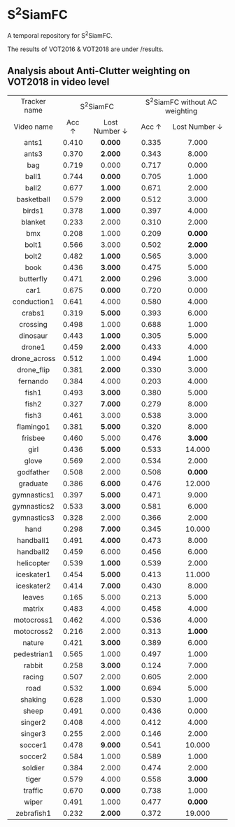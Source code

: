# S<sup>2</sup>SiamFC
A temporal repository for S<sup>2</sup>SiamFC.

The results of VOT2016 & VOT2018 are under /results.

## Analysis about Anti-Clutter weighting on VOT2018 in video level
<table>
<tr>
<td align="center"> Tracker name <td colspan=2 align="center"> S<sup>2</sup>SiamFC <td colspan=2 align="center">S<sup>2</sup>SiamFC without AC weighting
<tr>
<td colspan=1 align="center">Video name <td colspan=1 align="center">Acc &#8593;<td colspan=1 align="center">Lost Number &#8595;<td colspan=1 align="center">Acc &#8593;<td colspan=1 align="center">Lost Number &#8595;
<tr>
<td colspan=1 align="center">    ants1     <td colspan=1 align="center"> 0.410  <td colspan=1 align="center"> <b>0.000  <td colspan=1 align="center"> 0.335  <td colspan=1 align="center"> 7.000 <tr>
<td colspan=1 align="center">    ants3     <td colspan=1 align="center"> 0.370  <td colspan=1 align="center"> <b>2.000  <td colspan=1 align="center"> 0.343  <td colspan=1 align="center"> 8.000<tr>
<td colspan=1 align="center">     bag      <td colspan=1 align="center"> 0.719  <td colspan=1 align="center"> 0.000  <td colspan=1 align="center"> 0.717  <td colspan=1 align="center"> 0.000<tr>
<td colspan=1 align="center">    ball1     <td colspan=1 align="center"> 0.744  <td colspan=1 align="center"> <b>0.000  <td colspan=1 align="center"> 0.705  <td colspan=1 align="center"> 1.000<tr>
<td colspan=1 align="center">    ball2     <td colspan=1 align="center"> 0.677  <td colspan=1 align="center"> <b>1.000  <td colspan=1 align="center"> 0.671  <td colspan=1 align="center"> 2.000<tr>
<td colspan=1 align="center">  basketball  <td colspan=1 align="center"> 0.579  <td colspan=1 align="center"> <b>2.000  <td colspan=1 align="center"> 0.512  <td colspan=1 align="center"> 3.000<tr>
<td colspan=1 align="center">    birds1    <td colspan=1 align="center"> 0.378  <td colspan=1 align="center"> <b>1.000  <td colspan=1 align="center"> 0.397  <td colspan=1 align="center"> 4.000<tr>
<td colspan=1 align="center">   blanket    <td colspan=1 align="center"> 0.233  <td colspan=1 align="center"> 2.000  <td colspan=1 align="center"> 0.310  <td colspan=1 align="center"> 2.000<tr>
<td colspan=1 align="center">     bmx      <td colspan=1 align="center"> 0.208  <td colspan=1 align="center"> 1.000  <td colspan=1 align="center"> 0.209  <td colspan=1 align="center"> <b>0.000<tr>
<td colspan=1 align="center">    bolt1     <td colspan=1 align="center"> 0.566  <td colspan=1 align="center"> 3.000  <td colspan=1 align="center"> 0.502  <td colspan=1 align="center"> <b>2.000<tr>
<td colspan=1 align="center">    bolt2     <td colspan=1 align="center"> 0.482  <td colspan=1 align="center"> <b>1.000  <td colspan=1 align="center"> 0.565  <td colspan=1 align="center"> 3.000<tr>
<td colspan=1 align="center">     book     <td colspan=1 align="center"> 0.436  <td colspan=1 align="center"> <b>3.000  <td colspan=1 align="center"> 0.475  <td colspan=1 align="center"> 5.000<tr>
<td colspan=1 align="center">  butterfly   <td colspan=1 align="center"> 0.471  <td colspan=1 align="center"> <b>2.000  <td colspan=1 align="center"> 0.296  <td colspan=1 align="center"> 3.000<tr>
<td colspan=1 align="center">     car1     <td colspan=1 align="center"> 0.675  <td colspan=1 align="center"> <b>0.000  <td colspan=1 align="center"> 0.720  <td colspan=1 align="center"> 0.000<tr>
<td colspan=1 align="center"> conduction1  <td colspan=1 align="center"> 0.641  <td colspan=1 align="center"> 4.000  <td colspan=1 align="center"> 0.580  <td colspan=1 align="center"> 4.000 <tr>
<td colspan=1 align="center">    crabs1    <td colspan=1 align="center"> 0.319  <td colspan=1 align="center"> <b>5.000  <td colspan=1 align="center"> 0.393  <td colspan=1 align="center"> 6.000  <tr>
<td colspan=1 align="center">   crossing   <td colspan=1 align="center"> 0.498  <td colspan=1 align="center"> 1.000  <td colspan=1 align="center"> 0.688  <td colspan=1 align="center"> 1.000  <tr>
<td colspan=1 align="center">   dinosaur   <td colspan=1 align="center"> 0.443  <td colspan=1 align="center"> <b>1.000  <td colspan=1 align="center"> 0.305  <td colspan=1 align="center"> 5.000  <tr>
<td colspan=1 align="center">    drone1    <td colspan=1 align="center"> 0.459  <td colspan=1 align="center"> <b>2.000  <td colspan=1 align="center"> 0.433  <td colspan=1 align="center"> 4.000  <tr>
<td colspan=1 align="center"> drone_across <td colspan=1 align="center"> 0.512  <td colspan=1 align="center"> 1.000  <td colspan=1 align="center"> 0.494  <td colspan=1 align="center"> 1.000  <tr>
<td colspan=1 align="center">  drone_flip  <td colspan=1 align="center"> 0.381  <td colspan=1 align="center"> <b>2.000  <td colspan=1 align="center"> 0.330  <td colspan=1 align="center"> 3.000  <tr>
<td colspan=1 align="center">   fernando   <td colspan=1 align="center"> 0.384  <td colspan=1 align="center"> 4.000  <td colspan=1 align="center"> 0.203  <td colspan=1 align="center"> 4.000  <tr>
<td colspan=1 align="center">    fish1     <td colspan=1 align="center"> 0.493  <td colspan=1 align="center"> <b>3.000  <td colspan=1 align="center"> 0.380  <td colspan=1 align="center"> 5.000  <tr>
<td colspan=1 align="center">    fish2     <td colspan=1 align="center"> 0.327  <td colspan=1 align="center"> <b>7.000  <td colspan=1 align="center"> 0.279  <td colspan=1 align="center"> 8.000  <tr>
<td colspan=1 align="center">    fish3     <td colspan=1 align="center"> 0.461  <td colspan=1 align="center"> 3.000  <td colspan=1 align="center"> 0.538  <td colspan=1 align="center"> 3.000  <tr>
<td colspan=1 align="center">  flamingo1   <td colspan=1 align="center"> 0.381  <td colspan=1 align="center"> <b>5.000  <td colspan=1 align="center"> 0.320  <td colspan=1 align="center"> 8.000  <tr>
<td colspan=1 align="center">   frisbee    <td colspan=1 align="center"> 0.460  <td colspan=1 align="center"> 5.000  <td colspan=1 align="center"> 0.476  <td colspan=1 align="center"> <b>3.000  <tr>
<td colspan=1 align="center">     girl     <td colspan=1 align="center"> 0.436  <td colspan=1 align="center"> <b>5.000  <td colspan=1 align="center"> 0.533  <td colspan=1 align="center"> 14.000 <tr>
<td colspan=1 align="center">    glove     <td colspan=1 align="center"> 0.569  <td colspan=1 align="center"> 2.000  <td colspan=1 align="center"> 0.534  <td colspan=1 align="center"> 2.000  <tr>
<td colspan=1 align="center">  godfather   <td colspan=1 align="center"> 0.508  <td colspan=1 align="center"> 2.000  <td colspan=1 align="center"> 0.508  <td colspan=1 align="center"> <b>0.000  <tr>
<td colspan=1 align="center">   graduate   <td colspan=1 align="center"> 0.386  <td colspan=1 align="center"> <b>6.000  <td colspan=1 align="center"> 0.476  <td colspan=1 align="center"> 12.000 <tr>
<td colspan=1 align="center"> gymnastics1  <td colspan=1 align="center"> 0.397  <td colspan=1 align="center"> <b>5.000  <td colspan=1 align="center"> 0.471  <td colspan=1 align="center"> 9.000  <tr>
<td colspan=1 align="center"> gymnastics2  <td colspan=1 align="center"> 0.533  <td colspan=1 align="center"> <b>3.000  <td colspan=1 align="center"> 0.581  <td colspan=1 align="center"> 6.000  <tr>
<td colspan=1 align="center"> gymnastics3  <td colspan=1 align="center"> 0.328  <td colspan=1 align="center"> 2.000  <td colspan=1 align="center"> 0.366  <td colspan=1 align="center"> 2.000  <tr>
<td colspan=1 align="center">     hand     <td colspan=1 align="center"> 0.298  <td colspan=1 align="center"> <b>7.000  <td colspan=1 align="center"> 0.345  <td colspan=1 align="center"> 10.000 <tr>
<td colspan=1 align="center">  handball1   <td colspan=1 align="center"> 0.491  <td colspan=1 align="center"> <b>4.000  <td colspan=1 align="center"> 0.473  <td colspan=1 align="center"> 8.000  <tr>
<td colspan=1 align="center">  handball2   <td colspan=1 align="center"> 0.459  <td colspan=1 align="center"> 6.000  <td colspan=1 align="center"> 0.456  <td colspan=1 align="center"> 6.000  <tr>
<td colspan=1 align="center">  helicopter  <td colspan=1 align="center"> 0.539  <td colspan=1 align="center"> <b>1.000  <td colspan=1 align="center"> 0.539  <td colspan=1 align="center"> 2.000  <tr>
<td colspan=1 align="center">  iceskater1  <td colspan=1 align="center"> 0.454  <td colspan=1 align="center"> <b>5.000  <td colspan=1 align="center"> 0.413  <td colspan=1 align="center"> 11.000 <tr>
<td colspan=1 align="center">  iceskater2  <td colspan=1 align="center"> 0.414  <td colspan=1 align="center"> <b>7.000  <td colspan=1 align="center"> 0.430  <td colspan=1 align="center"> 8.000  <tr>
<td colspan=1 align="center">    leaves    <td colspan=1 align="center"> 0.165  <td colspan=1 align="center"> 5.000  <td colspan=1 align="center"> 0.213  <td colspan=1 align="center"> 5.000  <tr>
<td colspan=1 align="center">    matrix    <td colspan=1 align="center"> 0.483  <td colspan=1 align="center"> 4.000  <td colspan=1 align="center"> 0.458  <td colspan=1 align="center"> 4.000  <tr>
<td colspan=1 align="center">  motocross1  <td colspan=1 align="center"> 0.462  <td colspan=1 align="center"> 4.000  <td colspan=1 align="center"> 0.536  <td colspan=1 align="center"> 4.000  <tr>
<td colspan=1 align="center">  motocross2  <td colspan=1 align="center"> 0.216  <td colspan=1 align="center"> 2.000  <td colspan=1 align="center"> 0.313  <td colspan=1 align="center"> <b>1.000  <tr>
<td colspan=1 align="center">    nature    <td colspan=1 align="center"> 0.421  <td colspan=1 align="center"> <b>3.000  <td colspan=1 align="center"> 0.389  <td colspan=1 align="center"> 6.000  <tr>
<td colspan=1 align="center"> pedestrian1  <td colspan=1 align="center"> 0.565  <td colspan=1 align="center"> 1.000  <td colspan=1 align="center"> 0.497  <td colspan=1 align="center"> 1.000  <tr>
<td colspan=1 align="center">    rabbit    <td colspan=1 align="center"> 0.258  <td colspan=1 align="center"> <b>3.000  <td colspan=1 align="center"> 0.124  <td colspan=1 align="center"> 7.000  <tr>
<td colspan=1 align="center">    racing    <td colspan=1 align="center"> 0.507  <td colspan=1 align="center"> 2.000  <td colspan=1 align="center"> 0.605  <td colspan=1 align="center"> 2.000  <tr>
<td colspan=1 align="center">     road     <td colspan=1 align="center"> 0.532  <td colspan=1 align="center"> <b>1.000  <td colspan=1 align="center"> 0.694  <td colspan=1 align="center"> 5.000  <tr>
<td colspan=1 align="center">   shaking    <td colspan=1 align="center"> 0.628  <td colspan=1 align="center"> 1.000  <td colspan=1 align="center"> 0.530  <td colspan=1 align="center"> 1.000  <tr>
<td colspan=1 align="center">    sheep     <td colspan=1 align="center"> 0.491  <td colspan=1 align="center"> 0.000  <td colspan=1 align="center"> 0.436  <td colspan=1 align="center"> 0.000  <tr>
<td colspan=1 align="center">   singer2    <td colspan=1 align="center"> 0.408  <td colspan=1 align="center"> 4.000  <td colspan=1 align="center"> 0.412  <td colspan=1 align="center"> 4.000  <tr>
<td colspan=1 align="center">   singer3    <td colspan=1 align="center"> 0.255  <td colspan=1 align="center"> 2.000  <td colspan=1 align="center"> 0.146  <td colspan=1 align="center"> 2.000  <tr>
<td colspan=1 align="center">   soccer1    <td colspan=1 align="center"> 0.478  <td colspan=1 align="center"> <b>9.000  <td colspan=1 align="center"> 0.541  <td colspan=1 align="center"> 10.000 <tr>
<td colspan=1 align="center">   soccer2    <td colspan=1 align="center"> 0.584  <td colspan=1 align="center"> 1.000  <td colspan=1 align="center"> 0.589  <td colspan=1 align="center"> 1.000  <tr>
<td colspan=1 align="center">   soldier    <td colspan=1 align="center"> 0.384  <td colspan=1 align="center"> 2.000  <td colspan=1 align="center"> 0.474  <td colspan=1 align="center"> 2.000  <tr>
<td colspan=1 align="center">    tiger     <td colspan=1 align="center"> 0.579  <td colspan=1 align="center"> 4.000  <td colspan=1 align="center"> 0.558  <td colspan=1 align="center"> <b>3.000  <tr>
<td colspan=1 align="center">   traffic    <td colspan=1 align="center"> 0.670  <td colspan=1 align="center"> <b>0.000  <td colspan=1 align="center"> 0.738  <td colspan=1 align="center"> 1.000 <tr>
<td colspan=1 align="center">    wiper     <td colspan=1 align="center"> 0.491  <td colspan=1 align="center"> 1.000  <td colspan=1 align="center"> 0.477  <td colspan=1 align="center"> <b>0.000  <tr>
<td colspan=1 align="center">  zebrafish1  <td colspan=1 align="center"> 0.232  <td colspan=1 align="center"> <b>2.000  <td colspan=1 align="center"> 0.372  <td colspan=1 align="center"> 19.000 
<tr>
 
</table>

